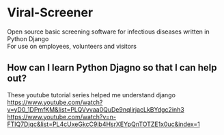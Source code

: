 # Viral-Screener
Open source basic screening software for infectious diseases written in Python Django
<br>
For use on employees, volunteers and visitors
## How can I learn Python Djagno so that I can help out?
These youtube tutorial series helped me understand django
https://www.youtube.com/watch?v=yD0_1DPmfKM&list=PLQVvvaa0QuDe9nqlirjacLkBYdgc2inh3 <br>
https://www.youtube.com/watch?v=n-FTlQ7Djqc&list=PL4cUxeGkcC9ib4HsrXEYpQnTOTZE1x0uc&index=1
